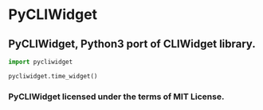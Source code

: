 # PyCLIWidget
## PyCLIWidget, Python3 port of CLIWidget library. 

```py
import pycliwidget

pycliwidget.time_widget()
```


### PyCLIWidget licensed under the terms of MIT License.
